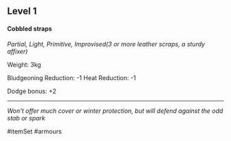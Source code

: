 ## Level 1
#### Cobbled straps
*Partial, Light, Primitive, Improvised(3 or more leather scraps, a sturdy affixer)*

Weight: 3kg

Bludgeoning Reduction: -1
Heat Reduction: -1

Dodge bonus: +2

---
*Won't offer much cover or winter protection, but will defend against the odd stab or spark*

#itemSet #armours